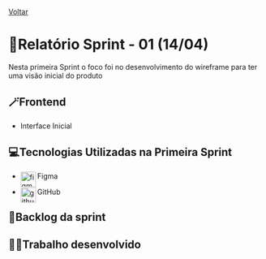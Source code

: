 <a href="../README.md">Voltar</a>

# 📄Relatório Sprint - 01 (14/04)

Nesta primeira Sprint o foco foi no desenvolvimento do wireframe para ter uma visão inicial do produto

## 🪄Frontend

<ul>
<li>Interface Inicial</li>
</ul>

<h2 aling="center"> 💻Tecnologias Utilizadas na Primeira Sprint </h2>
<span id="tecnologia">



 * <p>
       <img align="left" title="figma-logo" height="30px" src="https://user-images.githubusercontent.com/76211125/227502784-c94d5e2d-2e39-449b-ba85-053b9106b979.png"/>  Figma 
 </p>

 * <p>
      <img align="left" title="github-dark" height="30px" src="https://user-images.githubusercontent.com/76211125/227561942-1503fb74-eb8e-41d1-936e-bf22bc2d70eb.png#gh-dark-mode-only"/>
     GitHub 
 </p>



## 📃Backlog da sprint


## 👨‍💻Trabalho desenvolvido

